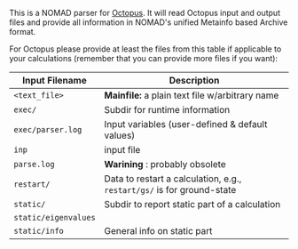 This is a NOMAD parser for [Octopus](https://octopus-code.org/). It will read Octopus input and
output files and provide all information in NOMAD's unified Metainfo based Archive format.

For Octopus please provide at least the files from this table if applicable to your
calculations (remember that you can provide more files if you want):

|Input Filename| Description|
|--- | --- |
|`<text_file>` | **Mainfile:** a plain text file w/arbitrary name|
|`exec/` | Subdir for runtime information |
|`exec/parser.log` | Input variables (user-defined & default values) |
|`inp`| input file|
|`parse.log`| **Warining** : probably obsolete|
|`restart/`| Data to restart a calculation, e.g., `restart/gs/` is for ground-state|
|`static/` | Subdir to report static part of a calculation|
|`static/eigenvalues`| |
|`static/info` | General info on static part|


